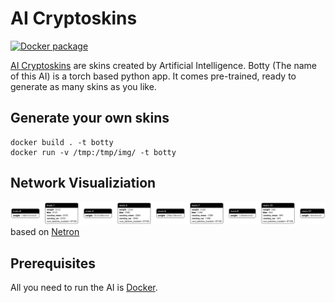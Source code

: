 # AI Cryptoskins
[![Docker package](https://github.com/aymenfurter/ai-cryptoskins-botty/actions/workflows/python-package.yml/badge.svg)](https://github.com/aymenfurter/ai-cryptoskins-botty/actions/workflows/python-package.yml)

[AI Cryptoskins](http://ai-cryptoskins.net/) are skins created by Artificial Intelligence. Botty (The name of this AI) is a torch based python app. It comes pre-trained, ready to generate as many skins as you like.


## Generate your own skins
```
docker build . -t botty
docker run -v /tmp:/tmp/img/ -t botty
```

## Network Visualiziation 
![Visualization](https://github.com/aymenfurter/ai-cryptoskins-botty/blob/main/netg.pth.png?raw=true)
based on [Netron](https://github.com/lutzroeder/netron)

## Prerequisites
All you need to run the AI is [Docker](https://docs.docker.com/get-docker/).
